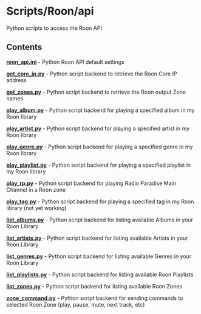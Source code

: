 Scripts/Roon/api
================

Python scripts to access the Roon API

Contents
--------

[**roon_api.ini**](Roon/api/roon_api.ini) - Python Roon API default settings

[**get_core_ip.py**](Roon/api/get_core_ip.py) - Python script backend to retrieve the Roon Core IP address

[**get_zones.py**](Roon/api/get_zones.py) - Python script backend to retrieve the Roon output Zone names

[**play_album.py**](Roon/api/play_album.py) - Python script backend for playing a specified album in my Roon library

[**play_artist.py**](Roon/api/play_artist.py) - Python script backend for playing a specified artist in my Roon library

[**play_genre.py**](Roon/api/play_genre.py) - Python script backend for playing a specified genre in my Roon library

[**play_playlist.py**](Roon/api/play_playlist.py) - Python script backend for playing a specified playlist in my Roon library

[**play_rp.py**](Roon/api/play_rp.py) - Python script backend for playing Radio Paradise Main Channel in a Roon zone

[**play_tag.py**](Roon/api/play_tag.py) - Python script backend for playing a specified tag in my Roon library (not yet working)

[**list_albums.py**](Roon/api/list_albums.py) - Python script backend for listing available Albums in your Roon Library

[**list_artists.py**](Roon/api/list_artists.py) - Python script backend for listing available Artists in your Roon Library

[**list_genres.py**](Roon/api/list_genres.py) - Python script backend for listing available Genres in your Roon Library

[**list_playlists.py**](Roon/api/list_playlists.py) - Python script backend for listing available Roon Playlists

[**list_zones.py**](Roon/api/list_zones.py) - Python script backend for listing available Roon Zones

[**zone_command.py**](Roon/api/zone_command.py) - Python script backend for sending commands to selected Roon Zone (play, pause, mute, next track, etc)

